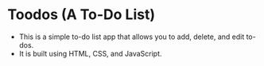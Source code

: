 # Toodos (A To-Do List)

* This is a simple to-do list app that allows you to add, delete, and edit to-dos.
* It is built using HTML, CSS, and JavaScript.
